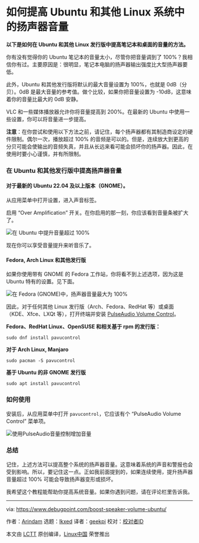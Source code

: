 [#]: subject: "How to Boost Speaker Volume in Ubuntu and Other Linux"
[#]: via: "https://www.debugpoint.com/boost-speaker-volume-ubuntu/"
[#]: author: "Arindam https://www.debugpoint.com/author/admin1/"
[#]: collector: "lkxed"
[#]: translator: "geekpi"
[#]: reviewer: " "
[#]: publisher: " "
[#]: url: " "

如何提高 Ubuntu 和其他 Linux 系统中的扬声器音量
======

**以下是如何在 Ubuntu 和其他 Linux 发行版中提高笔记本和桌面的音量的方法。**

你有没有觉得你的 Ubuntu 笔记本的音量太小，尽管你把音量调到了 100%？我相信你有过。主要原因是：很明显，笔记本电脑的扬声器输出强度比大型扬声器要低。

此外，Ubuntu 和其他发行版将默认的最大音量设置为 100%，也就是 0dB（分贝）。0dB 是最大音量的参考值。做个比较，如果你把音量设置为 -10dB，这意味着你的音量比最大的 0dB 安静。

VLC 和一些媒体播放器允许你将音量提高到 200%。在最新的 Ubuntu 中使用一些设置，你可以将音量进一步提高。

**注意**：在你尝试和使用以下方法之前，请记住，每个扬声器都有其制造商设定的硬件限制。偶尔一次，播放超过 100% 的音频是可以的。但是，连续放大到更高的分贝可能会使输出的音频失真，并且从长远来看可能会损坏你的扬声器。因此，在使用时要小心谨慎，并有所限制。

### 在 Ubuntu 和其他发行版中提高扬声器音量

#### 对于最新的 Ubuntu 22.04 及以上版本（GNOME）。

从应用菜单中打开设置，进入声音标签。

启用 “Over Amplification” 开关。在你启用的那一刻，你应该看到音量条被扩大了。

![在 Ubuntu 中提升音量超过 100%][1]

现在你可以享受音量提升来听音乐了。

#### Fedora, Arch Linux 和其他发行版

如果你使用带有 GNOME 的 Fedora 工作站，你将看不到上述选项，因为这是 Ubuntu 特有的设置。见下面。

![在 Fedora (GNOME)中，扬声器音量最大为 100%][2]

因此，对于任何其他 Linux 发行版（Arch、Fedora、RedHat 等）或桌面（KDE、Xfce、LXQt 等），打开终端并安装 [PulseAudio Volume Control][3]。

**Fedora、RedHat Linux、OpenSUSE 和相关基于 rpm 的发行版：**

```
sudo dnf install pavucontrol
```

**对于 Arch Linux, Manjaro**

```
sudo pacman -S pavucontrol
```

**基于 Ubuntu 的非 GNOME 发行版**

```
sudo apt install pavucontrol
```

### 如何使用

安装后，从应用菜单中打开 `pavucontrol`，它应该有个 “PulseAudio Volume Control” 菜单项。

![使用PulseAudio音量控制增加音量][4]

### 总结

记住，上述方法可以提高整个系统的扬声器音量。这意味着系统的声音和警报也会受到影响。所以，要记住这一点。正如我前面提到的，如果连续使用，提升扬声器音量超过 100% 可能会导致扬声器变形或损坏。

我希望这个教程能帮助你提高系统音量。如果你遇到问题，请在评论栏里告诉我。

--------------------------------------------------------------------------------

via: https://www.debugpoint.com/boost-speaker-volume-ubuntu/

作者：[Arindam][a]
选题：[lkxed][b]
译者：[geekpi](https://github.com/geekpi)
校对：[校对者ID](https://github.com/校对者ID)

本文由 [LCTT](https://github.com/LCTT/TranslateProject) 原创编译，[Linux中国](https://linux.cn/) 荣誉推出

[a]: https://www.debugpoint.com/author/admin1/
[b]: https://github.com/lkxed
[1]: https://www.debugpoint.com/wp-content/uploads/2022/11/Boost-volume-more-than-100-percent-in-Ubuntu.jpg
[2]: https://www.debugpoint.com/wp-content/uploads/2022/11/Speaker-volume-is-max-100-percent-in-Fedora-GNOME.jpg
[3]: https://freedesktop.org/software/pulseaudio/pavucontrol/
[4]: https://www.debugpoint.com/wp-content/uploads/2022/11/Increase-Volume-using-PulseAudio-Volume-Control-1024x508.jpg